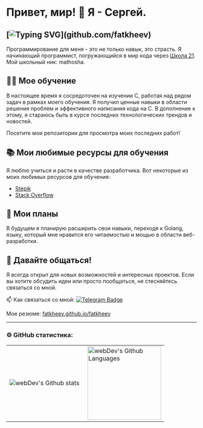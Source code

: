 # Привет, мир! 👋 Я - Сергей.
[![Typing SVG](https://readme-typing-svg.demolab.com?font=Fira+Code&pause=1000&random=false&width=435&lines=Hello%2C+I'am+Sergei!)](github.com/fatkheev)
---
Программирование для меня - это не только навык, это страсть. Я начинающий программист, погружающийся в мир кода через [Школа 21](https://21-school.ru). Мой школьный ник: mathosha.

## 👨‍💻 Мое обучение
В настоящее время я сосредоточен на изучении C, работая над рядом задач в рамках моего обучения. Я получил ценные навыки в области решения проблем и эффективного написания кода на С. В дополнение к этому, я стараюсь быть в курсе последних технологических трендов и новостей.

Посетите мои репозитории для просмотра моих последних работ!

## 📚 Мои любимые ресурсы для обучения
Я люблю учиться и расти в качестве разработчика. Вот некоторые из моих любимых ресурсов для обучения:
- [Stepik](https://welcome.stepik.org/ru)
- [Stack Overflow](https://stackoverflow.com/)

## 🌱 Мои планы
В будущем я планирую расширить свои навыки, переходя к Golang, языку, который мне нравится его читаемостью и мощью в области веб-разработки.

## 💬 Давайте общаться!
Я всегда открыт для новых возможностей и интересных проектов. Если вы хотите обсудить идеи или просто пообщаться, не стесняйтесь связаться со мной.

:mailbox: Как связаться со мной: [![Telegram Badge](https://img.shields.io/badge/-fatkheev-blue?style=flat&logo=Telegram&logoColor=white)](https://t.me/fatkheev)

Мое резюме: [fatkheev.github.io/fatkheev](https://fatkheev.github.io/fatkheev/)

---

### ⚙️ GitHub статистика:

<table>
  <tr>
    <td>
      <img align="left" src="http://github-readme-streak-stats.herokuapp.com?user=fatkheev&theme=dark&background=000000" alt="webDev's Github stats" />
    </td>
    <td>
      <img height="195px" align="right" alt="webDev's Github Languages" src="https://github-readme-stats-sigma-five.vercel.app/api/top-langs/?username=fatkheev&layout=compact&theme=vision-friendly-dark" />
    </td>
  </tr>
</table>

<!-- ### ![Visitor Badge](https://visitor-badge.laobi.icu/badge?page_id=fatkheev) -->
